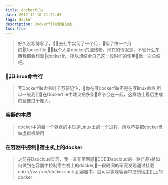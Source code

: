 ```yaml
---
title: dockerfile
date: 2017-12-10 21:22:05
tags: docker
description: Dockerfile使用总结
toc: true
---
```

> 好久没写博客了，去七牛实习了一个月，写了快一个月的Dockerfile,我个人是docker的脑残粉，现在的情况是，不管什么东西我都会想着docker化，所以想结合自己这一段时间的使用做一次总结吧。

### 非Linux命令行
 > 写Dockerfile命令时千万要记住，你在写dockerfile不是在写linux命令,所以一般我们在Dockerfile中建议把多条命令合在一起，这样防止最后生成的镜像过于庞大。

 ### 容器的本质
 > docker中的每一个容器的本质是Linux上的一个进程，所以不要把docker当做虚拟机使用

 ### 在容器中控制宿主机上的docker
 > 之前在Daocloud实习，我一直非常困惑DCE(Daocloud的一款产品)是如何做到在容器中控制宿主机上的docker,一段时间的研究发现通过挂载 unix:///var/run/docker.sock 到容器中，就可以实现容器中控制宿主机上的docker